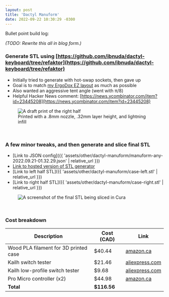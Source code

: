 ```yaml
---
layout: post
title: 'Dactyl Manuform'
date: 2022-09-22 10:30:29 -0300
---
```


Bullet point build log:

_(TODO: Rewrite this all in blog form.)_

### Generate STL using [https://github.com/ibnuda/dactyl-keyboard/tree/refaktor](https://github.com/ibnuda/dactyl-keyboard/tree/refaktor)

- Initially tried to generate with hot-swap sockets, then gave up
- Goal is to match [my ErgoDox EZ layout](https://github.com/qmk/qmk_firmware/blob/master/keyboards/ergodox_ez/keymaps/nfriend/readme.md) as much as possible
- Also wanted an aggressive tent angle (went with π/8)
- Helpful Hacker News comment: [https://news.ycombinator.com/item?id=23445208](https://news.ycombinator.com/item?id=23445208)

<figure>
    <img src="{{ 'assets/img/dactyl-manuform/draft.jpg' | relative_url }}" alt="A draft print of the right half" />
    <figcaption>Printed with a .8mm nozzle, .32mm layer height, and lightning infill</figcaption>
</figure>
<br>

### A few minor tweaks, and then generate and slice final STL

- [Link to JSON config]({{ 'assets/other/dactyl-manuform/manuform-any-2022.09.21-01.32.29.json' | relative_url }})
- [Link to hosted version of STL generator](https://dactyl.mbugert.de/)
- [Link to left half STL]({{ 'assets/other/dactyl-manuform/case-left.stl' | relative_url }})
- [Link to right half STL]({{ 'assets/other/dactyl-manuform/case-right.stl' | relative_url }})

<figure>
    <img src="{{ 'assets/img/dactyl-manuform/cura.jpg' | relative_url }}" alt="A screenshot of the final STL being sliced in Cura" />
</figure>
<br>

### Cost breakdown

| Description                           | Cost (CAD)  | Link                                                                 |
| ------------------------------------- | ----------- | -------------------------------------------------------------------- |
| Wood PLA filament for 3D printed case | $40.44      | [amazon.ca](https://a.co/d/eUWep4w)                                  |
| Kailh switch tester                   | $21.46      | [aliexpress.com](https://www.aliexpress.com/item/32898546644.html)   |
| Kailh low-profile switch tester       | $9.68       | [aliexpress.com](https://www.aliexpress.com/item/4001204818828.html) |
| Pro Micro controller (x2)             | $44.98      | [amazon.ca](https://a.co/d/1GsSJXg)                                  |
| **Total**                             | **$116.56** |                                                                      |

<br>
